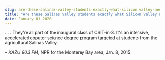 ```yaml
---
slug: are-these-salinas-valley-students-exactly-what-silicon-valley-needs
title: "Are these Salinas Valley students exactly what Silicon Valley needs?"
date: January 01 2020
---
```


 
<p>
  . . . They're all part of the inaugural class of CSIT&#45;in&#45;3. It's an
  intensive, accelerated coputer science degree program targeted at students
  from the agricultural Salinas Valley.
</p>
<p>– <em>KAZU 90.3 FM</em>, NPR for the Monterey Bay area, Jan. 8, 2015</p>
 
